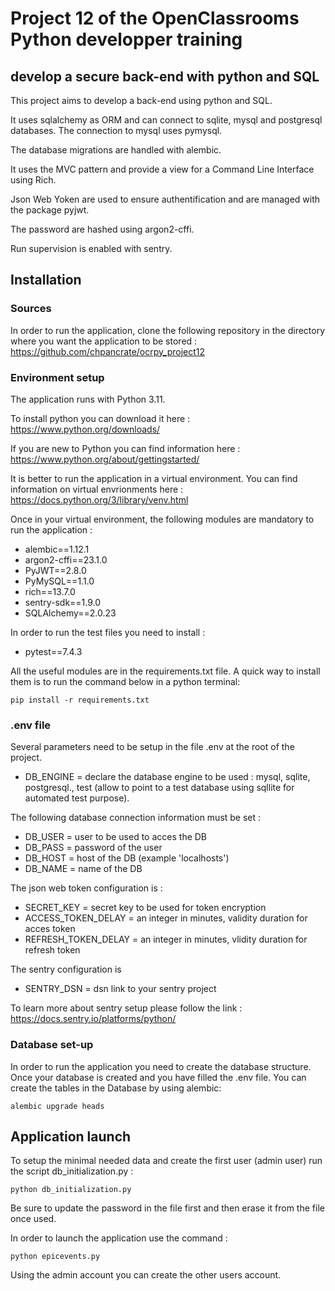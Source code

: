# Project 12 of the OpenClassrooms Python developper training

## develop a secure back-end with python and SQL

This project aims to develop a back-end using python and SQL.

It uses sqlalchemy as ORM and can connect to sqlite, mysql and postgresql databases. The connection to mysql uses pymysql. 

The database migrations are handled with alembic.

It uses the MVC pattern and provide a view for a Command Line Interface using Rich.

Json Web Yoken are used to ensure authentification and are managed with the package pyjwt.

The password are hashed using argon2-cffi.

Run supervision is enabled with sentry.

## Installation

### Sources

In order to run the application, clone the following repository in the directory where you want the application to be stored : https://github.com/chpancrate/ocrpy_project12


### Environment setup 

The application runs with Python 3.11.

To install python you can download it here : https://www.python.org/downloads/

If you are new to Python you can find information here : https://www.python.org/about/gettingstarted/ 

It is better to run the application in a virtual environment. You can find information on virtual envrionments here : https://docs.python.org/3/library/venv.html 

Once in your virtual environment, the following modules are mandatory to run the application :
- alembic==1.12.1
- argon2-cffi==23.1.0
- PyJWT==2.8.0
- PyMySQL==1.1.0
- rich==13.7.0
- sentry-sdk==1.9.0
- SQLAlchemy==2.0.23

In order to run the test files you need to install :
- pytest==7.4.3

All the useful modules are in the requirements.txt file. A quick way to install them is to run the command below in a python terminal:
```
pip install -r requirements.txt
```

### .env file
Several parameters need to be setup in the file .env at the root of the project.

- DB_ENGINE = declare the database engine to be used : mysql, sqlite, postgresql., test (allow to point to a test database using sqllite for automated test purpose).

The following database connection information must be set :
- DB_USER = user to be used to acces the DB
- DB_PASS = password of the user
- DB_HOST = host of the DB (example 'localhosts')
- DB_NAME = name of the DB

The json web token configuration is :
- SECRET_KEY = secret key to be used for token encryption
- ACCESS_TOKEN_DELAY = an integer in minutes, validity duration for acces token 
- REFRESH_TOKEN_DELAY = an integer in minutes, vlidity duration for refresh token

The sentry configuration is 
- SENTRY_DSN = dsn link to your sentry project

To learn more about sentry setup please follow the link : https://docs.sentry.io/platforms/python/

### Database set-up

In order to run the application you need to create the database structure. Once your database is created and you have filled the .env file. You can create the tables in the Database by using alembic: 
```
alembic upgrade heads
```

## Application launch
To setup the minimal needed data and create the first user (admin user) run the script db_initialization.py :
```
python db_initialization.py
```
Be sure to update the password in the file first and then erase it from the file once used.

In order to launch the application use the command :

```
python epicevents.py
```
Using the admin account you can create the other users account.